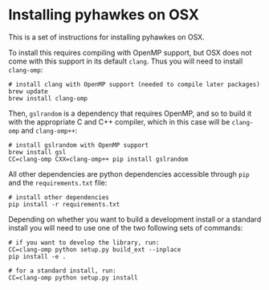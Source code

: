 # Installing pyhawkes on OSX

This is a set of instructions for installing pyhawkes on OSX.

To install this requires compiling with OpenMP support, but OSX does not come with this support in its default `clang`. Thus you will need to install `clang-omp`:

    # install clang with OpenMP support (needed to compile later packages)
    brew update
    brew install clang-omp

Then, `gslrandom` is a dependency that requires OpenMP, and so to build it with the appropriate C and C++ compiler, which in this case will be `clang-omp` and `clang-omp++`:

    # install gslrandom with OpenMP support
    brew install gsl
    CC=clang-omp CXX=clang-omp++ pip install gslrandom

All other dependencies are python dependencies accessible through `pip` and the `requirements.txt` file:

    # install other dependencies
    pip install -r requirements.txt

Depending on whether you want to build a development install or a standard install you will need to use one of the two following sets of commands:

    # if you want to develop the library, run:
    CC=clang-omp python setup.py build_ext --inplace
    pip install -e .

    # for a standard install, run:
    CC=clang-omp python setup.py install
